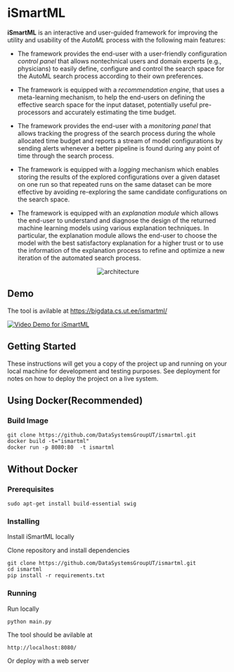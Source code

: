 # iSmartML

**iSmartML** is an interactive and user-guided framework for improving the utility and usability of the *AutoML* process with the following main features:

- The framework provides the end-user with a user-friendly configuration *control panel* that allows nontechnical users and domain experts (e.g., physicians) to easily define, configure and control the search space for the AutoML search process according to their own preferences.

- The framework is equipped with a *recommendation engine*, that uses a meta-learning mechanism, to help the end-users on defining the effective search space for the input dataset, potentially useful pre-processors and accurately estimating the time budget.

- The framework provides the end-user with a *monitoring panel* that allows tracking the progress of the search process during the whole allocated time budget and reports a stream of model configurations by sending alerts whenever a better pipeline is found during any point of time through the search process.

- The framework is equipped with a *logging* mechanism which enables storing the results of the explored configurations over a given dataset on one run so that repeated runs on the same dataset can be more effective by avoiding re-exploring the same candidate configurations on the search space.

- The framework is equipped with an *explanation module* which allows the end-user to understand and diagnose the design of the returned machine learning models using various explanation techniques. In particular, the explanation module allows the end-user to choose the model with the best satisfactory explanation for a higher trust or to use the information of the explanation process to refine and optimize a new iteration of the automated search process.

<p align="center">
<img alt="architecture" src="https://user-images.githubusercontent.com/8884249/68950788-86d0bd00-07c5-11ea-8b91-cab51811cc2b.png">
</p>

## Demo

The tool is avilable at https://bigdata.cs.ut.ee/ismartml/

[![Video Demo for iSmartML](http://img.youtube.com/vi/aug5UXd1dNI/0.jpg)](http://www.youtube.com/watch?v=aug5UXd1dNI "iSmartML")

## Getting Started

These instructions will get you a copy of the project up and running on your local machine for development and testing purposes. See deployment for notes on how to deploy the project on a live system.

## Using Docker(Recommended)


### Build Image
```
git clone https://github.com/DataSystemsGroupUT/ismartml.git
docker build -t="ismartml" 
docker run -p 8080:80  -t ismartml 
```


## Without Docker

### Prerequisites


```
sudo apt-get install build-essential swig
```

### Installing

Install iSmartML locally

Clone repository and install dependencies
```
git clone https://github.com/DataSystemsGroupUT/ismartml.git
cd ismartml
pip install -r requirements.txt 
```


### Running

Run locally
```
python main.py
```
The tool should be avilable at
```
http://localhost:8080/
```

Or deploy with a web server



